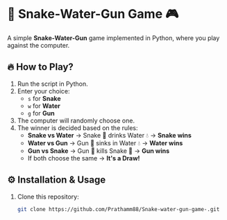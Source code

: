 # 🐍 Snake-Water-Gun Game 🎮

A simple **Snake-Water-Gun** game implemented in Python, where you play against the computer.

## 🔥 How to Play?
1. Run the script in Python.
2. Enter your choice:
   - `s` for **Snake**
   - `w` for **Water**
   - `g` for **Gun**
3. The computer will randomly choose one.
4. The winner is decided based on the rules:
   - **Snake vs Water** → Snake 🐍 drinks Water 💧 → **Snake wins**
   - **Water vs Gun** → Gun 🔫 sinks in Water 💧 → **Water wins**
   - **Gun vs Snake** → Gun 🔫 kills Snake 🐍 → **Gun wins**
   - If both choose the same → **It's a Draw!**

## ⚙️ Installation & Usage
1. Clone this repository:
   ```sh
   git clone https://github.com/Prathamm88/Snake-water-gun-game-.git
